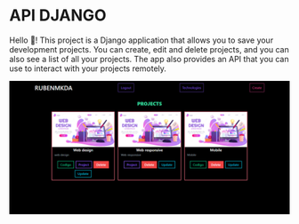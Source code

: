 # API DJANGO

Hello 👋! This project is a Django application that allows you to save your development projects. You can create, edit and delete projects, and you can also see a list of all your projects. The app also provides an API that you can use to interact with your projects remotely.

![Imagen](images/Api%20projects.png)
